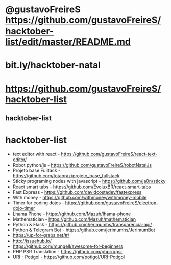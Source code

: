 
# @gustavoFreireS https://github.com/gustavoFreireS/hacktober-list/edit/master/README.md
# bit.ly/hacktober-natal
# https://github.com/gustavoFreireS/hacktober-list
## hacktober-list

# hacktober-list

* text editor with react - https://github.com/gustavoFreireS/react-text-editor/
* Robot python/js - https://github.com/gustavoFreireS/robotNatalJs
* Projeto base Fulltack - https://github.com/totabraz/projeto_base_fullstack
* Sticky programing nodes with javascript - https://github.com/ja0n/sticky
* React smart tabs -  https://github.com/EvoluxBR/react-smart-tabs
* Fast Express - https://github.com/davidcostadev/fastexpress
* With money - https://github.com/withmoney/withmoney-mobile
* Timer for coding dojos - https://github.com/gustavoFreireS/electron-dojo-timer
* Lhama Phone - https://github.com/Mazuh/lhama-phone
* Mathematician - https://github.com/Mazuh/mathematician
* Python & Flask - https://github.com/jerimumhs/transparencia-api/
* Python & Telegram Bot - https://github.com/jerimumhs/JerimumBot
* https://up-for-grabs.net/#/
* http://issuehub.io/
* https://github.com/mungell/awesome-for-beginners
* PHP PSR Translation - https://github.com/phprn/psr
* URI - Potigol - https://github.com/potigol/URI-Potigol
